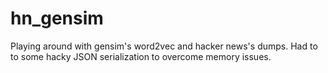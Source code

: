 # hn_gensim

Playing around with gensim's word2vec and hacker news's dumps.  Had to to some hacky JSON serialization to overcome memory issues.
